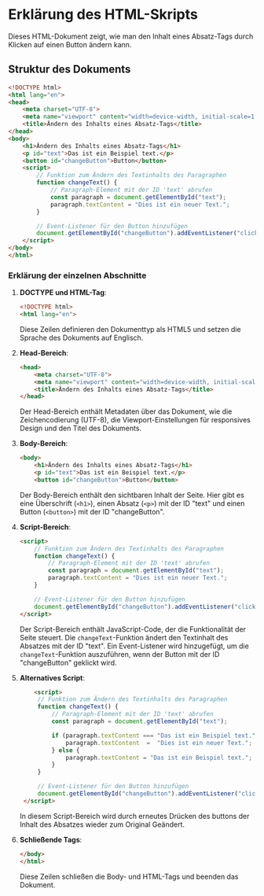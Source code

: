 # Erklärung des HTML-Skripts

Dieses HTML-Dokument zeigt, wie man den Inhalt eines Absatz-Tags durch Klicken auf einen Button ändern kann.

## Struktur des Dokuments

```html
<!DOCTYPE html>
<html lang="en">
<head>
    <meta charset="UTF-8">
    <meta name="viewport" content="width=device-width, initial-scale=1.0">
    <title>Ändern des Inhalts eines Absatz-Tags</title>
</head>
<body>
    <h1>Ändern des Inhalts eines Absatz-Tags</h1>
    <p id="text">Das ist ein Beispiel text.</p>
    <button id="changeButton">Button</button>
    <script>
        // Funktion zum Ändern des Textinhalts des Paragraphen
        function changeText() {
            // Paragraph-Element mit der ID 'text' abrufen
            const paragraph = document.getElementById("text");
            paragraph.textContent = "Dies ist ein neuer Text.";
        }

        // Event-Listener für den Button hinzufügen
        document.getElementById("changeButton").addEventListener("click", changeText);
    </script>
</body>
</html>
```

### Erklärung der einzelnen Abschnitte

1. **DOCTYPE und HTML-Tag**:
    ```html
    <!DOCTYPE html>
    <html lang="en">
    ```
    Diese Zeilen definieren den Dokumenttyp als HTML5 und setzen die Sprache des Dokuments auf Englisch.

2. **Head-Bereich**:
    ```html
    <head>
        <meta charset="UTF-8">
        <meta name="viewport" content="width=device-width, initial-scale=1.0">
        <title>Ändern des Inhalts eines Absatz-Tags</title>
    </head>
    ```
    Der Head-Bereich enthält Metadaten über das Dokument, wie die Zeichencodierung (UTF-8), die Viewport-Einstellungen für responsives Design und den Titel des Dokuments.

3. **Body-Bereich**:
    ```html
    <body>
        <h1>Ändern des Inhalts eines Absatz-Tags</h1>
        <p id="text">Das ist ein Beispiel text.</p>
        <button id="changeButton">Button</button>
    ```
    Der Body-Bereich enthält den sichtbaren Inhalt der Seite. Hier gibt es eine Überschrift (`<h1>`), einen Absatz (`<p>`) mit der ID "text" und einen Button (`<button>`) mit der ID "changeButton".

4. **Script-Bereich**:
    ```html
    <script>
        // Funktion zum Ändern des Textinhalts des Paragraphen
        function changeText() {
            // Paragraph-Element mit der ID 'text' abrufen
            const paragraph = document.getElementById("text");
            paragraph.textContent = "Dies ist ein neuer Text.";
        }

        // Event-Listener für den Button hinzufügen
        document.getElementById("changeButton").addEventListener("click", changeText);
    </script>
    ```
    Der Script-Bereich enthält JavaScript-Code, der die Funktionalität der Seite steuert. Die `changeText`-Funktion ändert den Textinhalt des Absatzes mit der ID "text". Ein Event-Listener wird hinzugefügt, um die `changeText`-Funktion auszuführen, wenn der Button mit der ID "changeButton" geklickt wird.

5. **Alternatives Script**:
   ```html
       <script>
        // Funktion zum Ändern des Textinhalts des Paragraphen
        function changeText() {
            // Paragraph-Element mit der ID 'text' abrufen
            const paragraph = document.getElementById("text");

            if (paragraph.textContent === "Das ist ein Beispiel text.") {
                paragraph.textContent  =  "Dies ist ein neuer Text.";
            } else {
                paragraph.textContent = "Das ist ein Beispiel text.";
            }
        }

        // Event-Listener für den Button hinzufügen
        document.getElementById("changeButton").addEventListener("click", changeText);
    </script>
    ```
    In diesem Script-Bereich wird durch erneutes Drücken des buttons der Inhalt des Absatzes wieder zum Original Geändert.

6. **Schließende Tags**:
    ```html
    </body>
    </html>
    ```
    Diese Zeilen schließen die Body- und HTML-Tags und beenden das Dokument.
